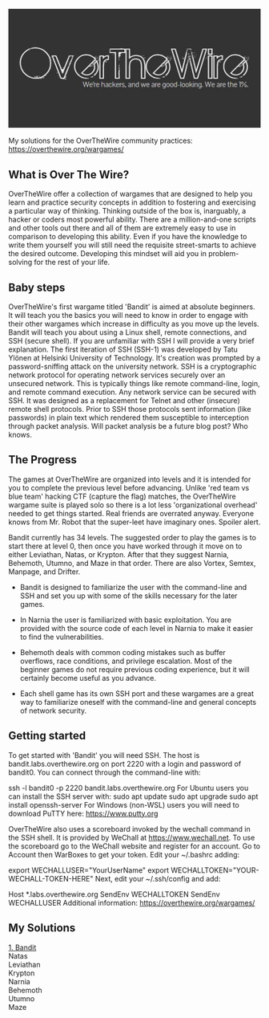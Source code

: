 ![logo](assets/logo.jpg)

My solutions for the OverTheWire community practices:  https://overthewire.org/wargames/

## What is Over The Wire?

OverTheWire offer a collection of wargames that are designed to help you learn and practice security concepts in addition to fostering and exercising a particular way of thinking. Thinking outside of the box is, inarguably, a hacker or coders most powerful ability. There are a million-and-one scripts and other tools out there and all of them are extremely easy to use in comparison to developing this ability. Even if you have the knowledge to write them yourself you will still need the requisite street-smarts to achieve the desired outcome. Developing this mindset will aid you in problem-solving for the rest of your life.

## Baby steps
OverTheWire's first wargame titled 'Bandit' is aimed at absolute beginners. It will teach you the basics you will need to know in order to engage with their other wargames which increase in difficulty as you move up the levels. Bandit will teach you about using a Linux shell, remote connections, and SSH (secure shell). If you are unfamiliar with SSH I will provide a very brief explanation. The first iteration of SSH (SSH-1) was developed by Tatu Ylönen at Helsinki University of Technology. It's creation was prompted by a password-sniffing attack on the university network. SSH is a cryptographic network protocol for operating network services securely over an unsecured network. This is typically things like remote command-line, login, and remote command execution. Any network service can be secured with SSH. It was designed as a replacement for Telnet and other (insecure) remote shell protocols. Prior to SSH those protocols sent information (like passwords) in plain text which rendered them susceptible to interception through packet analysis. Will packet analysis be a future blog post? Who knows.

## The Progress
The games at OverTheWire are organized into levels and it is intended for you to complete the previous level before advancing. Unlike 'red team vs blue team' hacking CTF (capture the flag) matches, the OverTheWire wargame suite is played solo so there is a lot less 'organizational overhead' needed to get things started. Real friends are overrated anyway. Everyone knows from Mr. Robot that the super-leet have imaginary ones. Spoiler alert.

Bandit currently has 34 levels. The suggested order to play the games is to start there at level 0, then once you have worked through it move on to either Leviathan, Natas, or Krypton. After that they suggest Narnia, Behemoth, Utumno, and Maze in that order. There are also Vortex, Semtex, Manpage, and Drifter. 

* Bandit is designed to familiarize the user with the command-line and SSH and set you up with some of the skills necessary for the later games. 
* In Narnia the user is familiarized with basic exploitation. You are provided with the source code of each level in Narnia to make it easier to find the vulnerabilities. 
* Behemoth deals with common coding mistakes such as buffer overflows, race conditions, and privilege escalation. Most of the beginner games do not require previous coding experience, but it will certainly become useful as you advance. 

* Each shell game has its own SSH port and these wargames are a great way to familiarize oneself with the command-line and general concepts of network security.

## Getting started
To get started with 'Bandit' you will need SSH. The host is bandit.labs.overthewire.org on port 2220 with a login and password of bandit0. You can connect through the command-line with:

ssh -l bandit0 -p 2220 bandit.labs.overthewire.org
For Ubuntu users you can install the SSH server with:
sudo apt update
sudo apt upgrade
sudo apt install openssh-server
For Windows (non-WSL) users you will need to download PuTTY here:
https://www.putty.org

OverTheWire also uses a scoreboard invoked by the wechall command in the SSH shell. It is provided by WeChall at https://www.wechall.net. To use the scoreboard go to the WeChall website and register for an account. Go to Account then WarBoxes to get your token. Edit your ~/.bashrc adding:

export WECHALLUSER="YourUserName"
export WECHALLTOKEN="YOUR-WECHALL-TOKEN-HERE"
Next, edit your ~/.ssh/config and add:

Host *.labs.overthewire.org
SendEnv WECHALLTOKEN
SendEnv WECHALLUSER
Additional information:
https://overthewire.org/wargames/


## My Solutions
[1. Bandit](/Bandit)<br/>
Natas <br/>
Leviathan <br/>
Krypton <br/>
Narnia <br/>
Behemoth <br/>
Utumno <br/>
Maze <br/>



